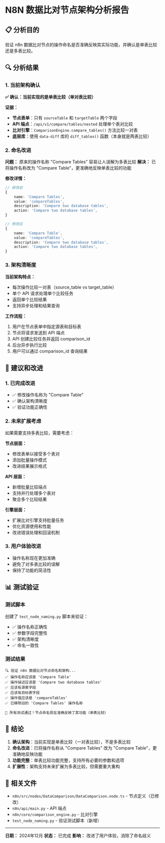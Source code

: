 # N8N 数据比对节点架构分析报告

## 📋 分析目的
验证 n8n 数据比对节点的操作命名是否准确反映其实际功能，并确认是单表比较还是多表比较。

## 🔍 分析结果

### 1. 当前架构确认
**✅ 确认：当前实现的是单表比较（单对表比较）**

**证据：**
- **节点表单**：只有 `sourceTable` 和 `targetTable` 两个字段
- **API 端点**：`/api/v1/compare/tables/nested` 处理单个表对比较
- **比对引擎**：`ComparisonEngine.compare_tables()` 方法比较一对表
- **底层库**：使用 `data-diff` 库的 `diff_tables()` 函数（本身就是两表比较）

### 2. 命名改进
**问题：** 原来的操作名称 "Compare Tables" 容易让人误解为多表比较
**解决：** 已将操作名称改为 "Compare Table"，更准确地反映单表比较的功能

**修改详情：**
```typescript
// 修改前
{
    name: 'Compare Tables',
    value: 'compareTables',
    description: 'Compare two database tables',
    action: 'Compare two database tables',
}

// 修改后
{
    name: 'Compare Table',
    value: 'compareTables',
    description: 'Compare two database tables',
    action: 'Compare two database tables',
}
```

### 3. 架构清晰度
**当前架构特点：**
- 每次操作比较一对表（source_table vs target_table）
- 单个 API 请求处理单个比较任务
- 返回单个比较结果
- 支持异步处理和结果查询

**工作流程：**
1. 用户在节点表单中指定源表和目标表
2. 节点将请求发送到 API 端点
3. API 创建比较任务并返回 comparison_id
4. 后台异步执行比较
5. 用户可以通过 comparison_id 查询结果

## 🎯 建议和改进

### 1. 已完成改进
- ✅ 修改操作名称为 "Compare Table"
- ✅ 确认架构清晰度
- ✅ 验证功能正确性

### 2. 未来扩展考虑
如果需要支持多表比较，需要考虑：

**节点层面：**
- 修改表单以接受多个表对
- 添加批量操作模式
- 改进结果展示格式

**API 层面：**
- 新增批量比较端点
- 支持并行处理多个表对
- 聚合多个比较结果

**引擎层面：**
- 扩展比对引擎支持批量任务
- 优化资源使用和性能
- 改进错误处理和回滚机制

### 3. 用户体验改进
- 操作名称现在更加准确
- 避免了对多表比较的误解
- 保持了功能的简洁性

## 📊 测试验证

### 测试脚本
创建了 `test_node_naming.py` 脚本来验证：
- ✅ 操作名称正确性
- ✅ 参数字段完整性
- ✅ 架构清晰度
- ✅ 命名一致性

### 测试结果
```
🔍 验证 n8n 数据比对节点命名和架构...
✅ 操作名称应该是 'Compare Table'
✅ 操作描述应该是 'Compare two database tables'
✅ 应该有源表字段
✅ 应该有目标表字段
✅ 操作值应该是 'compareTables'
✅ 已移除旧的 'Compare Tables' 操作名称

🎉 所有测试通过！节点命名现在准确反映了其功能（单表比较）
```

## 📝 结论

1. **确认架构**：当前实现是单表比较（一对表比较），不是多表比较
2. **命名改进**：已将操作名称从 "Compare Tables" 改为 "Compare Table"，更准确地反映功能
3. **功能完整**：单表比较功能完整，支持所有必要的参数和选项
4. **扩展性**：架构支持未来扩展为多表比较，但需要重大重构

## 🔧 相关文件

- `n8n/src/nodes/DataComparison/DataComparison.node.ts` - 节点定义（已修改）
- `n8n/api/main.py` - API 端点
- `n8n/core/comparison_engine.py` - 比对引擎
- `test_node_naming.py` - 验证测试脚本（新增）

---

**日期：** 2024年12月
**状态：** 已完成
**影响：** 改进了用户体验，消除了命名歧义
